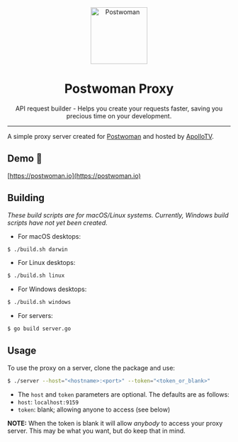 <div align="center">
  <a href="https://postwoman.io"><img src="https://postwoman.io/icons/logo.svg" alt="Postwoman" height="128"></a>
  <br>
  <h1>Postwoman Proxy</h1>
  <p>
    API request builder - Helps you create your requests faster, saving you precious time on your development.
  </p>
</div>

---

A simple proxy server created for [Postwoman](https://github.com/liyasthomas/postwoman/) and hosted by [ApolloTV](https://apollotv.xyz/).

## Demo 🚀
[https://postwoman.io](https://postwoman.io)

## Building
*These build scripts are for macOS/Linux systems. Currently, Windows build scripts have not yet been created.*

- For macOS desktops:
```bash
$ ./build.sh darwin
```

- For Linux desktops:
```bash
$ ./build.sh linux
```

- For Windows desktops:
```bash
$ ./build.sh windows
```

- For servers:
```bash
$ go build server.go
```

## Usage
To use the proxy on a server, clone the package and use:
```bash
$ ./server --host="<hostname>:<port>" --token="<token_or_blank>"
```

- The `host` and `token` parameters are optional. The defaults are as follows:
- `host`: `localhost:9159`
- `token`: blank; allowing anyone to access (see below)

**NOTE:** When the token is blank it will allow *anybody* to access your proxy server. This may be what you want, but do keep that in mind.